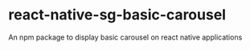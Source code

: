 # react-native-sg-basic-carousel
An npm package to display basic carousel on react native applications
